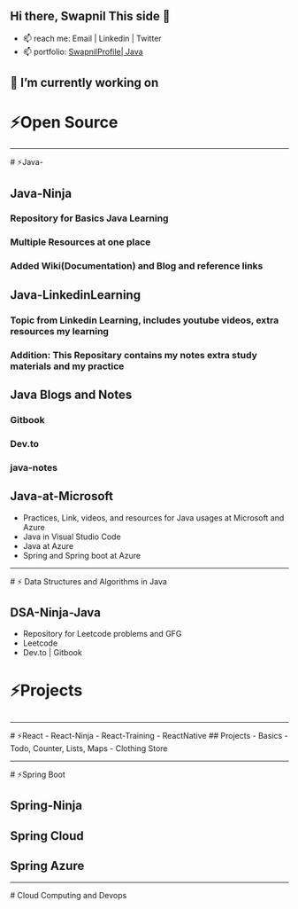 ## Hi there, Swapnil This side 👋
- 📫 reach me: Email | Linkedin | Twitter
- 📫 portfolio: [SwapnilProfile| Java](https://bit.ly/swapnilProfile)  

## 🔭 I’m currently working on 
# ⚡Open Source

<hr/>
# ⚡Java- 

## Java-Ninja 
### Repository for Basics Java Learning 
### Multiple Resources at one place
### Added Wiki(Documentation) and Blog and reference links

## Java-LinkedinLearning
### Topic from Linkedin Learning, includes youtube videos, extra resources my learning
### Addition: This Repositary contains my notes extra study materials and my practice

## Java Blogs and Notes 
### Gitbook 
### Dev.to
### java-notes

## Java-at-Microsoft
- Practices, Link, videos, and resources for Java usages at Microsoft and Azure
- Java in Visual Studio Code 
- Java at Azure 
- Spring and Spring boot at Azure

<hr/>
# ⚡ Data Structures and Algorithms in Java

## DSA-Ninja-Java
- Repository for Leetcode problems and GFG
- Leetcode
- Dev.to | Gitbook

# ⚡Projects
##
<hr/>
# ⚡React
- React-Ninja 
- React-Training 
- ReactNative 
## Projects 
  - Basics 
  - Todo, Counter, Lists, Maps
  - Clothing Store 

<hr/>
# ⚡Spring Boot

## Spring-Ninja 
## Spring Cloud 
## Spring Azure
<hr/>
# Cloud Computing and Devops

<!--
**swapnilxi/swapnilxi** is a ✨ _special_ ✨ repository because its `README.md` (this file) appears on your GitHub profile.

Here are some ideas to get you started:


- 🌱 I’m currently learning ...
- 👯 I’m looking to collaborate on ...
- 🤔 I’m looking for help with ...
- 💬 Ask me about ...
- 📫 How to reach me: ...
- 😄 Pronouns: ...
- ⚡ Fun fact: ...
-->

